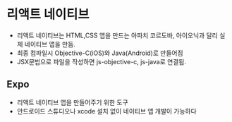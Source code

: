 # 리액트 네이티브

- 리액트 네이티브는 HTML,CSS 앱을 만드는 아파치 코르도바, 아이오닉과 달리 실제 네이티브 앱을 만듬.
- 최종 컴파일시 Objective-C(iOS)와 Java(Android)로 만들어짐 
- JSX문법으로 파일을 작성하면 js-objective-c, js-java로 연결됨.



## Expo

- 리액트 네이티브 앱을 만들어주기 위한 도구 
- 안드로이드 스튜디오나 xcode 설치 없이 네이티브 앱 개발이 가능하다